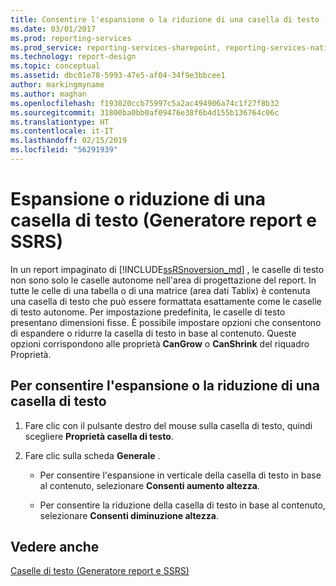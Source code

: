 ```yaml
---
title: Consentire l'espansione o la riduzione di una casella di testo (Generatore report e SSRS) | Microsoft Docs
ms.date: 03/01/2017
ms.prod: reporting-services
ms.prod_service: reporting-services-sharepoint, reporting-services-native
ms.technology: report-design
ms.topic: conceptual
ms.assetid: dbc01e78-5993-47e5-af04-34f9e3bbcee1
author: markingmyname
ms.author: maghan
ms.openlocfilehash: f193020ccb75997c5a2ac494906a74c1f27f8b32
ms.sourcegitcommit: 31800ba0bb0af09476e38f6b4d155b136764c06c
ms.translationtype: HT
ms.contentlocale: it-IT
ms.lasthandoff: 02/15/2019
ms.locfileid: "56291939"
---
```

# <a name="allow-a-text-box-to-grow-or-shrink-report-builder-and-ssrs"></a>Espansione o riduzione di una casella di testo (Generatore report e SSRS)
  In un report impaginato di [!INCLUDE[ssRSnoversion_md](../../includes/ssrsnoversion-md.md)] , le caselle di testo non sono solo le caselle autonome nell'area di progettazione del report. In tutte le celle di una tabella o di una matrice (area dati Tablix) è contenuta una casella di testo che può essere formattata esattamente come le caselle di testo autonome. Per impostazione predefinita, le caselle di testo presentano dimensioni fisse. È possibile impostare opzioni che consentono di espandere o ridurre la casella di testo in base al contenuto. Queste opzioni corrispondono alle proprietà **CanGrow** o **CanShrink** del riquadro Proprietà.  
  
## <a name="to-allow-a-text-box-to-grow-or-shrink"></a>Per consentire l'espansione o la riduzione di una casella di testo  
  
1.  Fare clic con il pulsante destro del mouse sulla casella di testo, quindi scegliere **Proprietà casella di testo**.  
  
2.  Fare clic sulla scheda **Generale** .  
  
    -   Per consentire l'espansione in verticale della casella di testo in base al contenuto, selezionare **Consenti aumento altezza**.  
  
    -   Per consentire la riduzione della casella di testo in base al contenuto, selezionare **Consenti diminuzione altezza**.  
  
## <a name="see-also"></a>Vedere anche  
 [Caselle di testo &#40;Generatore report e SSRS&#41;](../../reporting-services/report-design/text-boxes-report-builder-and-ssrs.md)  
  
  
